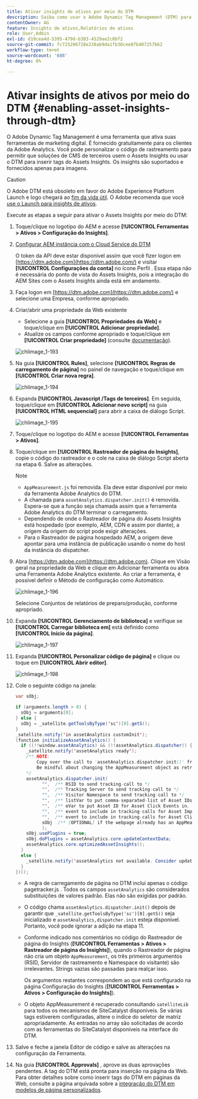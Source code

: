 ```yaml
---
title: Ativar insights de ativos por meio do DTM
description: Saiba como usar o Adobe Dynamic Tag Management (DTM) para ativar o Assets Insights.
contentOwner: AG
feature: Insights de ativos,Relatórios de ativos
role: User,Admin
exl-id: d19cea4d-5395-479d-b303-4529ae2c0bf2
source-git-commit: fc725206728e238ab9da1fb30cee8fb407257b62
workflow-type: tm+mt
source-wordcount: '688'
ht-degree: 0%

---
```


# Ativar insights de ativos por meio do DTM {#enabling-asset-insights-through-dtm}

O Adobe Dynamic Tag Management é uma ferramenta que ativa suas ferramentas de marketing digital. É fornecido gratuitamente para os clientes da Adobe Analytics. Você pode personalizar o código de rastreamento para permitir que soluções de CMS de terceiros usem o Assets Insights ou usar o DTM para inserir tags do Assets Insights. Os insights são suportados e fornecidos apenas para imagens.

>[!CAUTION]
>
>O Adobe DTM está obsoleto em favor do Adobe Experience Platform Launch e logo chegará ao [fim da vida útil](https://medium.com/launch-by-adobe/dtm-plans-for-a-sunset-3c6aab003a6f). O Adobe recomenda que você [use o Launch para insights de ativos](https://experienceleague.adobe.com/docs/experience-manager-learn/assets/advanced/asset-insights-launch-tutorial.html).

Execute as etapas a seguir para ativar o Assets Insights por meio do DTM:

1. Toque/clique no logotipo do AEM e acesse **[!UICONTROL Ferramentas > Ativos > Configuração do Insights]**.
1. [Configurar AEM instância com o Cloud Service do DTM](../sites-administering/dtm.md)

   O token da API deve estar disponível assim que você fizer logon em [https://dtm.adobe.com](https://dtm.adobe.com/) e visitar **[!UICONTROL Configurações da conta]** no ícone Perfil . Essa etapa não é necessária do ponto de vista do Assets Insights, pois a integração do AEM Sites com o Assets Insights ainda está em andamento.

1. Faça logon em [https://dtm.adobe.com](https://dtm.adobe.com/) e selecione uma Empresa, conforme apropriado.
1. Criar/abrir uma propriedade da Web existente

   * Selecione a guia **[!UICONTROL Propriedades da Web]** e toque/clique em **[!UICONTROL Adicionar propriedade]**.
   * Atualize os campos conforme apropriado e toque/clique em **[!UICONTROL Criar propriedade]** (consulte [documentação](https://helpx.adobe.com/experience-manager/using/dtm.html)).

   ![chlimage_1-193](assets/chlimage_1-193.png)

1. Na guia **[!UICONTROL Rules]**, selecione **[!UICONTROL Regras de carregamento de página]** no painel de navegação e toque/clique em **[!UICONTROL Criar nova regra]**.

   ![chlimage_1-194](assets/chlimage_1-194.png)

1. Expanda **[!UICONTROL Javascript /Tags de terceiros]**. Em seguida, toque/clique em **[!UICONTROL Adicionar novo script]** na guia **[!UICONTROL HTML sequencial]** para abrir a caixa de diálogo Script.

   ![chlimage_1-195](assets/chlimage_1-195.png)

1. Toque/clique no logotipo do AEM e acesse **[!UICONTROL Ferramentas > Ativos]**.
1. Toque/clique em **[!UICONTROL Rastreador de página do Insights]**, copie o código do rastreador e o cole na caixa de diálogo Script aberta na etapa 6. Salve as alterações.

   >[!NOTE]
   >
   >* `AppMeasurement.js` foi removida. Ela deve estar disponível por meio da ferramenta Adobe Analytics do DTM.
   >* A chamada para `assetAnalytics.dispatcher.init()` é removida. Espera-se que a função seja chamada assim que a ferramenta Adobe Analytics do DTM terminar o carregamento.
   >* Dependendo de onde o Rastreador de página do Assets Insights está hospedado (por exemplo, AEM, CDN e assim por diante), a origem da origem do script pode exigir alterações.
   >* Para o Rastreador de página hospedado AEM, a origem deve apontar para uma instância de publicação usando o nome do host da instância do dispatcher.


1. Abra [https://dtm.adobe.com](https://dtm.adobe.com). Clique em Visão geral na propriedade da Web e clique em Adicionar ferramenta ou abra uma Ferramenta Adobe Analytics existente. Ao criar a ferramenta, é possível definir o Método de configuração como Automático.

   ![chlimage_1-196](assets/chlimage_1-196.png)

   Selecione Conjuntos de relatórios de preparo/produção, conforme apropriado.

1. Expanda **[!UICONTROL Gerenciamento de biblioteca]** e verifique se **[!UICONTROL Carregar biblioteca em]** está definido como **[!UICONTROL Início da página]**.

   ![chlimage_1-197](assets/chlimage_1-197.png)

1. Expanda **[!UICONTROL Personalizar código de página]** e clique ou toque em **[!UICONTROL Abrir editor]**.

   ![chlimage_1-198](assets/chlimage_1-198.png)

1. Cole o seguinte código na janela:

   ```java
   var sObj;
   
   if (arguments.length > 0) {
     sObj = arguments[0];
   } else {
     sObj = _satellite.getToolsByType('sc')[0].getS();
   }
   _satellite.notify('in assetAnalytics customInit');
   (function initializeAssetAnalytics() {
     if ((!!window.assetAnalytics) && (!!assetAnalytics.dispatcher)) {
       _satellite.notify('assetAnalytics ready');
       /** NOTE:
           Copy over the call to 'assetAnalytics.dispatcher.init()' from Assets Pagetracker
           Be mindful about changing the AppMeasurement object as retrieved above.
       */
       assetAnalytics.dispatcher.init(
             "",  /** RSID to send tracking-call to */
             "",  /** Tracking Server to send tracking-call to */
             "",  /** Visitor Namespace to send tracking-call to */
             "",  /** listVar to put comma-separated-list of Asset IDs for Asset Impression Events in tracking-call, e.g. 'listVar1' */
             "",  /** eVar to put Asset ID for Asset Click Events in, e.g. 'eVar3' */
             "",  /** event to include in tracking-calls for Asset Impression Events, e.g. 'event8' */
             "",  /** event to include in tracking-calls for Asset Click Events, e.g. 'event7' */
             sObj  /** [OPTIONAL] if the webpage already has an AppMeasurement object, please include the object here. If unspecified, Pagetracker Core shall create its own AppMeasurement object */
             );
       sObj.usePlugins = true;
       sObj.doPlugins = assetAnalytics.core.updateContextData;
       assetAnalytics.core.optimizedAssetInsights();
     }
     else {
       _satellite.notify('assetAnalytics not available. Consider updating the Custom Page Code', 4);
     }
   })();
   ```

   * A regra de carregamento de página no DTM inclui apenas o código pagetracker.js . Todos os campos `assetAnalytics` são considerados substituições de valores padrão. Elas não são exigidas por padrão.
   * O código chama `assetAnalytics.dispatcher.init()` depois de garantir que `_satellite.getToolsByType('sc')[0].getS()` seja inicializado e `assetAnalytics,dispatcher.init` esteja disponível. Portanto, você pode ignorar a adição na etapa 11.
   * Conforme indicado nos comentários no código do Rastreador de página do Insights (**[!UICONTROL Ferramentas > Ativos > Rastreador de página do Insights]**), quando o Rastreador de página não cria um objeto `AppMeasurement`, os três primeiros argumentos (RSID, Servidor de rastreamento e Namespace do visitante) são irrelevantes. Strings vazias são passadas para realçar isso.

      Os argumentos restantes correspondem ao que está configurado na página Configuração do Insights (**[!UICONTROL Ferramentas > Ativos > Configuração do Insights]**).

   * O objeto AppMeasurement é recuperado consultando `satelliteLib` para todos os mecanismos de SiteCatalyst disponíveis. Se várias tags estiverem configuradas, altere o índice do seletor de matriz apropriadamente. As entradas no array são solicitadas de acordo com as ferramentas do SiteCatalyst disponíveis na interface do DTM.

1. Salve e feche a janela Editor de código e salve as alterações na configuração da Ferramenta.
1. Na guia **[!UICONTROL Approvals]** , aprove as duas aprovações pendentes. A tag do DTM está pronta para inserção na página da Web. Para obter detalhes sobre como inserir tags do DTM em páginas da Web, consulte a página arquivada sobre a [integração do DTM em modelos de página personalizados](https://web.archive.org/web/20180816221834/https://blogs.adobe.com/experiencedelivers/experience-management/integrating-dtm-custom-aem6-page-template).
